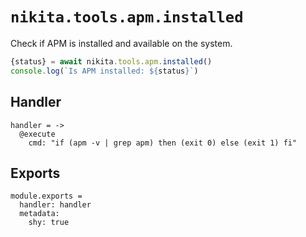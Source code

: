 
# `nikita.tools.apm.installed`

Check if APM is installed and available on the system.

```js
{status} = await nikita.tools.apm.installed()
console.log(`Is APM installed: ${status}`)
```

## Handler

    handler = ->
      @execute
        cmd: "if (apm -v | grep apm) then (exit 0) else (exit 1) fi"

## Exports

    module.exports =
      handler: handler
      metadata:
        shy: true
